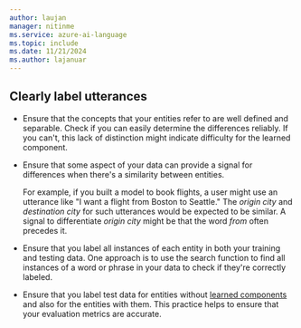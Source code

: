 ```yaml
---
author: laujan
manager: nitinme
ms.service: azure-ai-language
ms.topic: include
ms.date: 11/21/2024
ms.author: lajanuar
---
```


## Clearly label utterances 

* Ensure that the concepts that your entities refer to are well defined and separable. Check if you can easily determine the differences reliably. If you can't, this lack of distinction might indicate difficulty for the learned component.
* Ensure that some aspect of your data can provide a signal for differences when there's a similarity between entities.

    For example, if you built a model to book flights, a user might use an utterance like "I want a flight from Boston to Seattle." The *origin city* and *destination city* for such utterances would be expected to be similar. A signal to differentiate *origin city* might be that the word *from* often precedes it.

* Ensure that you label all instances of each entity in both your training and testing data. One approach is to use the search function to find all instances of a word or phrase in your data to check if they're correctly labeled.
* Ensure that you label test data for entities without [learned components](../concepts/entity-components.md#learned-component) and also for the entities with them. This practice helps to ensure that your evaluation metrics are accurate.